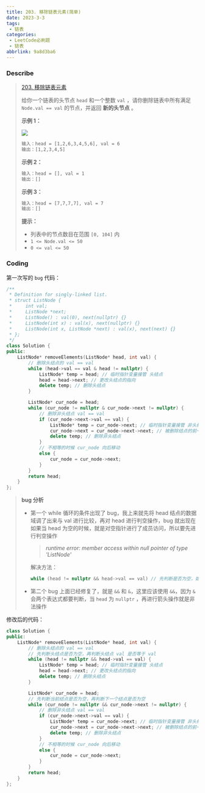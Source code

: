 ```yaml
---
title: 203. 移除链表元素(简单)
date: 2023-3-3
tags:
 - 链表
categories:
 - LeetCode必刷题
 - 链表
abbrlink: 9a8d3ba6
---
```


### Describe

> [203. 移除链表元素](https://leetcode.cn/problems/remove-linked-list-elements/)
>
> 给你一个链表的头节点 `head` 和一个整数 `val` ，请你删除链表中所有满足 `Node.val == val` 的节点，并返回 **新的头节点** 。
>
>  
>
> **示例 1：**
>
> ![](https://s1.vika.cn/space/2023/03/03/08623c86c27d4a45aae274a625fce2b8)
>
> ```txt
> 输入：head = [1,2,6,3,4,5,6], val = 6
> 输出：[1,2,3,4,5]
> ```
>
> **示例 2：**
>
> ```txt
> 输入：head = [], val = 1
> 输出：[]
> ```
>
> **示例 3：**
>
> ```txt
> 输入：head = [7,7,7,7], val = 7
> 输出：[]
> ```
>
>  
>
> **提示：**
>
> - 列表中的节点数目在范围 `[0, 104]` 内
> - `1 <= Node.val <= 50`
> - `0 <= val <= 50`

### Coding

第一次写的 `bug` 代码：

```cpp
/**
 * Definition for singly-linked list.
 * struct ListNode {
 *     int val;
 *     ListNode *next;
 *     ListNode() : val(0), next(nullptr) {}
 *     ListNode(int x) : val(x), next(nullptr) {}
 *     ListNode(int x, ListNode *next) : val(x), next(next) {}
 * };
 */
class Solution {
public:
    ListNode* removeElements(ListNode* head, int val) {
        // 删除头结点的 val == val
        while (head->val == val & head != nullptr) {
            ListNode* temp = head; // 临时指针变量接管 头结点
            head = head->next; // 更改头结点的指向
            delete temp; // 删除头结点
        }

        ListNode* cur_node = head;
        while (cur_node != nullptr & cur_node->next != nullptr) {
            // 删除非头结点 val == val
            if (cur_node->next->val == val) {
                ListNode* temp = cur_node->next; // 临时指针变量接管 非头结点
                cur_node->next = cur_node->next->next; // 被删除结点的前一个结点指向被删除结点的后一个结点
                delete temp; // 删除非头结点
            }
            // 不相等的时候 cur_node 向后移动
            else {
                cur_node = cur_node->next;
            }
        }
        return head;
    }
};
```

> **bug 分析**
>
> - 第一个 while 循环的条件出现了 bug，我上来就先将 head 结点的数据域调了出来与 val 进行比较，再对 head 进行判空操作，bug 就出现在如果当 head 为空的时候，就是对空指针进行了成员访问，所以要先进行判空操作
>
>   > *runtime error: member access within null pointer of type 'ListNode'*
>
>   解决方法：
>
>   ```cpp
>   while (head != nullptr && head->val == val) // 先判断是否为空，如果为空，就不用访问其成员
>   ```
>
> - 第二个 bug 上面已经修复了，就是 `&&` 和 `&`，这里应该使用 `&&`，因为 `&` 会两个表达式都要判断，当 `head` 为 `nullptr` ，再进行箭头操作就是非法操作

修改后的代码：

```cpp
class Solution {
public:
    ListNode* removeElements(ListNode* head, int val) {
        // 删除头结点的 val == val
        // 先判断头结点是否为空，再判断头结点 val 是否等于 val
        while (head != nullptr && head->val == val) {
            ListNode* temp = head; // 临时指针变量接管 头结点
            head = head->next; // 更改头结点的指向
            delete temp; // 删除头结点
        }

        ListNode* cur_node = head;
        // 先判断当前结点是否为空，再判断下一个结点是否为空
        while (cur_node != nullptr && cur_node->next != nullptr) {
            // 删除非头结点 val == val
            if (cur_node->next->val == val) {
                ListNode* temp = cur_node->next; // 临时指针变量接管 非头结点
                cur_node->next = cur_node->next->next; // 被删除结点的前一个结点指向被删除结点的后一个结点
                delete temp; // 删除非头结点
            }
            // 不相等的时候 cur_node 向后移动
            else {
                cur_node = cur_node->next;
            }
        }
        return head;
    }
};
```

